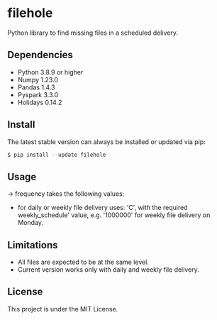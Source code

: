 # filehole
Python library to find missing files in a scheduled delivery.


## Dependencies
- Python 3.8.9 or higher
- Numpy 1.23.0
- Pandas 1.4.3
- Pyspark 3.3.0
- Holidays 0.14.2


## Install

The latest stable version can always be installed or updated via pip:
```python
$ pip install --update filehole
```


## Usage

-> frequency takes the following values: 
- for daily or weekly file delivery uses: 'C', with the required weekly_schedule' value, e.g. '1000000' for weekly file delivery on Monday.


## Limitations
- All files are expected to be at the same level.
- Current version works only with daily and weekly file delivery.


## License
This project is under the MIT License.